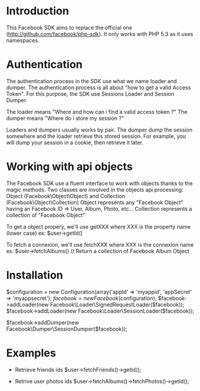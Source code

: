 Introduction
============

This Facebook SDK aims to replace the official one (http://github.com/facebook/php-sdk).
It only works with PHP 5.3 as it uses namespaces.

Authentication
==============

The authentication process in the SDK use what we name loader and dumper. The authentication process is all about "how to get a valid Access Token".
For this purpose, the SDK use Sessions Loader and Session Dumper.

The loader means "Where and how can i find a valid access token ?"
The dumper means "Where do i store my session ?"

Loaders and dumpers usually works by pair. The dumper dump the session somewhere and the loader retrieve this stored session.
For example, you will dump your session in a cookie, then retrieve it later.


Working with api objects
========================

The Facebook SDK use a fluent interface to work with objects thanks to the magic methods.
Two classes are involved in the objects api processing: Object (Facebook\Object\Object) and Collection (Facebook\Object\Collection)
Object represents any "Facebook Object" having an Facebook ID => User, Album, Photo, etc...
Collection represents a collection of "Facebook Object"

To get a object propery, we'll use getXXX where XXX is the property name (lower case)
ex: $user->getId()

To fetch a connexion, we'll use fetchXXX where XXX is the connexion name
ex: $user->fetchAlbums()    // Return a collection of Facebook Album Object


Installation
============

$configuration = new Configuration(array('appId' => 'myappid', 'appSecret' => 'myappsecret');
$facebook = new Facebook($configuration);
$facebook->addLoader(new Facebook\Loader\SignedRequestLoader($facebook));
$facebook->addLoader(new Facebook\Loader\SessionLoader($facebook));

$facebook->addDumper(new Facebook\Dumper\SessionDumper($facebook));


Examples
========

* Retrieve friends ids
$user->fetchFriends()->getId();


* Retrive user photos ids
$user->fetchAlbums()->fetchPhotos()->getId();

 
